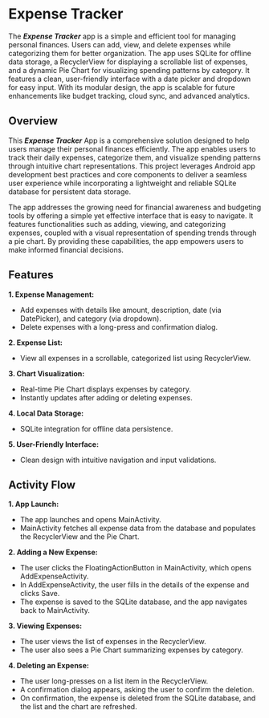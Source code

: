 # Expense Tracker
The ***Expense Tracker*** app is a simple and efficient tool for managing personal finances. Users can add, view, and delete expenses while categorizing them for better organization. The app uses SQLite for offline data storage, a RecyclerView for displaying a scrollable list of expenses, and a dynamic Pie Chart for visualizing spending patterns by category. It features a clean, user-friendly interface with a date picker and dropdown for easy input. With its modular design, the app is scalable for future enhancements like budget tracking, cloud sync, and advanced analytics.

## Overview

This ***Expense Tracker*** App is a comprehensive solution designed to help users manage their personal finances efficiently. The app enables users to track their daily expenses, categorize them, and visualize spending patterns through intuitive chart representations. This project leverages Android app development best practices and core components to deliver a seamless user experience while incorporating a lightweight and reliable SQLite database for persistent data storage.

The app addresses the growing need for financial awareness and budgeting tools by offering a simple yet effective interface that is easy to navigate. It features functionalities such as adding, viewing, and categorizing expenses, coupled with a visual representation of spending trends through a pie chart. By providing these capabilities, the app empowers users to make informed financial decisions.  

## Features

**1. Expense Management:**
- Add expenses with details like amount, description, date (via DatePicker), and category (via dropdown).
- Delete expenses with a long-press and confirmation dialog.
  
**2. Expense List:**
- View all expenses in a scrollable, categorized list using RecyclerView.
  
**3. Chart Visualization:**
- Real-time Pie Chart displays expenses by category.
- Instantly updates after adding or deleting expenses.
  
**4. Local Data Storage:**
- SQLite integration for offline data persistence.
  
**5. User-Friendly Interface:**
- Clean design with intuitive navigation and input validations.

## Activity Flow
**1.	App Launch:**
-	The app launches and opens MainActivity.
-	MainActivity fetches all expense data from the database and populates the RecyclerView and the Pie Chart.
  
**2.	Adding a New Expense:**
- The user clicks the FloatingActionButton in MainActivity, which opens AddExpenseActivity.
- In AddExpenseActivity, the user fills in the details of the expense and clicks Save.
- The expense is saved to the SQLite database, and the app navigates back to MainActivity.

**3.	Viewing Expenses:**
-	The user views the list of expenses in the RecyclerView.
-	The user also sees a Pie Chart summarizing expenses by category.

**4.	Deleting an Expense:**
-	The user long-presses on a list item in the RecyclerView.
-	A confirmation dialog appears, asking the user to confirm the deletion.
-	On confirmation, the expense is deleted from the SQLite database, and the list and the chart are refreshed.
